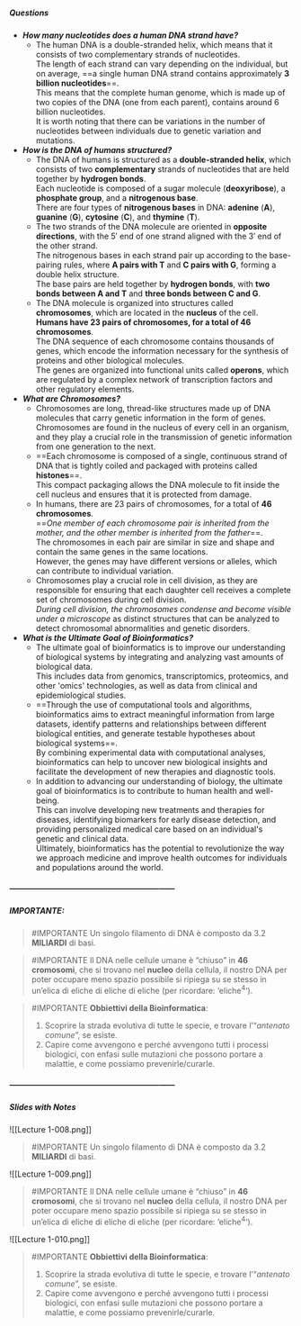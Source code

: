 ##### Questions
- ***How many nucleotides does a human DNA strand have?***
	- The human DNA is a double-stranded helix, which means that it consists of two complementary strands of nucleotides. <br>The length of each strand can vary depending on the individual, but on average, ==a single human DNA strand contains approximately **3 billion nucleotides**==. <br>This means that the complete human genome, which is made up of two copies of the DNA (one from each parent), contains around 6 billion nucleotides. <br>It is worth noting that there can be variations in the number of nucleotides between individuals due to genetic variation and mutations.
- ***How is the DNA of humans structured?***
	- The DNA of humans is structured as a **double-stranded helix**, which consists of two **complementary** strands of nucleotides that are held together by **hydrogen bonds**. <br>Each nucleotide is composed of a sugar molecule (**deoxyribose**), a **phosphate group**, and a **nitrogenous base**. <br>There are four types of **nitrogenous bases** in DNA: **adenine** (**A**), **guanine** (**G**), **cytosine** (**C**), and **thymine** (**T**).
	- The two strands of the DNA molecule are oriented in **opposite directions**, with the $5'$ end of one strand aligned with the $3'$ end of the other strand. <br>The nitrogenous bases in each strand pair up according to the base-pairing rules, where **A pairs with T** and **C pairs with G**, forming a double helix structure. <br>The base pairs are held together by **hydrogen bonds**, with **two bonds between A and T** and **three bonds between C and G**.
	- The DNA molecule is organized into structures called **chromosomes**, which are located in the **nucleus** of the cell. <br>**Humans have 23 pairs of chromosomes, for a total of 46 chromosomes**. <br>The DNA sequence of each chromosome contains thousands of genes, which encode the information necessary for the synthesis of proteins and other biological molecules. <br>The genes are organized into functional units called **operons**, which are regulated by a complex network of transcription factors and other regulatory elements.
- ***What are Chromosomes?***
	- Chromosomes are long, thread-like structures made up of DNA molecules that carry genetic information in the form of genes. <br>Chromosomes are found in the nucleus of every cell in an organism, and they play a crucial role in the transmission of genetic information from one generation to the next.
	- ==Each chromosome is composed of a single, continuous strand of DNA that is tightly coiled and packaged with proteins called **histones**==. <br>This compact packaging allows the DNA molecule to fit inside the cell nucleus and ensures that it is protected from damage.
	- In humans, there are 23 pairs of chromosomes, for a total of **46 chromosomes**. <br>==*One member of each chromosome pair is inherited from the mother, and the other member is inherited from the father*==. <br>The chromosomes in each pair are similar in size and shape and contain the same genes in the same locations. <br>However, the genes may have different versions or alleles, which can contribute to individual variation.
	- Chromosomes play a crucial role in cell division, as they are responsible for ensuring that each daughter cell receives a complete set of chromosomes during cell division. <br>*During cell division, the chromosomes condense and become visible under a microscope* as distinct structures that can be analyzed to detect chromosomal abnormalities and genetic disorders.
- ***What is the Ultimate Goal of Bioinformatics?***
	- The ultimate goal of bioinformatics is to improve our understanding of biological systems by integrating and analyzing vast amounts of biological data. <br>This includes data from genomics, transcriptomics, proteomics, and other 'omics' technologies, as well as data from clinical and epidemiological studies.
	- ==Through the use of computational tools and algorithms, bioinformatics aims to extract meaningful information from large datasets, identify patterns and relationships between different biological entities, and generate testable hypotheses about biological systems==. <br>By combining experimental data with computational analyses, bioinformatics can help to uncover new biological insights and facilitate the development of new therapies and diagnostic tools.
	- In addition to advancing our understanding of biology, the ultimate goal of bioinformatics is to contribute to human health and well-being. <br>This can involve developing new treatments and therapies for diseases, identifying biomarkers for early disease detection, and providing personalized medical care based on an individual's genetic and clinical data. <br>Ultimately, bioinformatics has the potential to revolutionize the way we approach medicine and improve health outcomes for individuals and populations around the world.

##### —————————————————————
##### IMPORTANTE:
> #IMPORTANTE Un singolo filamento di DNA è composto da $3.2$ **MILIARDI** di basi.

> #IMPORTANTE Il DNA nelle cellule umane è “chiuso” in **46 cromosomi**, che si trovano nel **nucleo** della cellula, il nostro DNA per poter occupare meno spazio possibile si ripiega su se stesso in un’elica di eliche di eliche di eliche (per ricordare: ‘eliche$^4$‘).

> #IMPORTANTE **Obbiettivi della Bioinformatica**:
> 1. Scoprire la strada evolutiva di tutte le specie, e trovare l’“*antenato comune*”, se esiste.
> 2. Capire come avvengono e perché avvengono tutti i processi biologici, con enfasi sulle mutazioni che possono portare a malattie, e come possiamo prevenirle/curarle.

##### —————————————————————
##### Slides with Notes
![[Lecture 1-008.png]]

> #IMPORTANTE Un singolo filamento di DNA è composto da $3.2$ **MILIARDI** di basi.

![[Lecture 1-009.png]]

> #IMPORTANTE Il DNA nelle cellule umane è “chiuso” in **46 cromosomi**, che si trovano nel **nucleo** della cellula, il nostro DNA per poter occupare meno spazio possibile si ripiega su se stesso in un’elica di eliche di eliche di eliche (per ricordare: ‘eliche$^4$‘).

![[Lecture 1-010.png]]

> #IMPORTANTE **Obbiettivi della Bioinformatica**:
> 1. Scoprire la strada evolutiva di tutte le specie, e trovare l’“*antenato comune*”, se esiste.
> 2. Capire come avvengono e perché avvengono tutti i processi biologici, con enfasi sulle mutazioni che possono portare a malattie, e come possiamo prevenirle/curarle.
